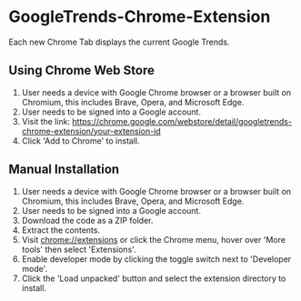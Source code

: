 # GoogleTrends-Chrome-Extension

Each new Chrome Tab displays the current Google Trends.

## Using Chrome Web Store
1. User needs a device with Google Chrome browser or a browser built on Chromium, this includes Brave, Opera, and Microsoft Edge.
2. User needs to be signed into a Google account.
3. Visit the link:
   <https://chrome.google.com/webstore/detail/googletrends-chrome-extension/your-extension-id>
4. Click 'Add to Chrome' to install.

## Manual Installation
1. User needs a device with Google Chrome browser or a browser built on Chromium, this includes Brave, Opera, and Microsoft Edge.
2. User needs to be signed into a Google account.
3. Download the code as a ZIP folder.
4. Extract the contents.
5. Visit <chrome://extensions> or click the Chrome menu, hover over 'More tools' then select 'Extensions'.
6. Enable developer mode by clicking the toggle switch next to 'Developer mode'.
7. Click the 'Load unpacked' button and select the extension directory to install.
